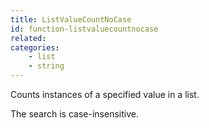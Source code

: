 ```yaml
---
title: ListValueCountNoCase
id: function-listvaluecountnocase
related:
categories:
    - list
    - string
---
```


Counts instances of a specified value in a list.

The search is case-insensitive.